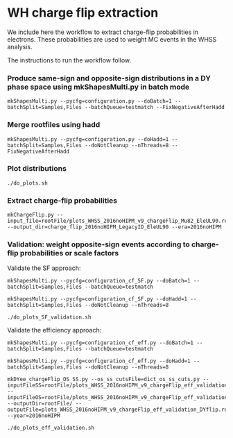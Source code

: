 # WH charge flip extraction

We include here the workflow to extract charge-flip probabilities in electrons. These probabilities are used to weight MC events in the WHSS analysis.

The instructions to run the workflow follow.

### Produce same-sign and opposite-sign distributions in a DY phase space using mkShapesMulti.py in batch mode

    mkShapesMulti.py --pycfg=configuration.py --doBatch=1 --batchSplit=Samples,Files --batchQueue=testmatch --FixNegativeAfterHadd

### Merge rootfiles using hadd

    mkShapesMulti.py --pycfg=configuration.py --doHadd=1 --batchSplit=Samples,Files --doNotCleanup --nThreads=8 --FixNegativeAfterHadd

### Plot distributions

    ./do_plots.sh

### Extract charge-flip probabilities

    mkChargeFlip.py --input_file=rootFile/plots_WHSS_2016noHIPM_v9_chargeFlip_Mu82_EleUL90.root --output_dir=charge_flip_2016noHIPM_LegacyID_EleUL90 --era=2016noHIPM

### Validation: weight opposite-sign events according to charge-flip probabilities or scale factors

Validate the SF approach:

    mkShapesMulti.py --pycfg=configuration_cf_SF.py --doBatch=1 --batchSplit=Samples,Files --batchQueue=testmatch

    mkShapesMulti.py --pycfg=configuration_cf_SF.py --doHadd=1 --batchSplit=Samples,Files --doNotCleanup --nThreads=8

    ./do_plots_SF_validation.sh

Validate the efficiency approach:

    mkShapesMulti.py --pycfg=configuration_cf_eff.py --doBatch=1 --batchSplit=Samples,Files --batchQueue=testmatch

    mkShapesMulti.py --pycfg=configuration_cf_eff.py --doHadd=1 --batchSplit=Samples,Files --doNotCleanup --nThreads=8

    mkDYee_chargeFlip_OS_SS.py --os_ss_cutsFile=dict_os_ss_cuts.py --inputFileSS=rootFile/plots_WHSS_2016noHIPM_v9_chargeFlip_eff_validation_Mu82_EleUL90.root --inputFileOS=rootFile/plots_WHSS_2016noHIPM_v9_chargeFlip_eff_validation_Mu82_EleUL90.root --outputDir=rootFile/ --outputFile=plots_WHSS_2016noHIPM_v9_chargeFlip_eff_validation_DYflip.root --year=2016noHIPM

    ./do_plots_eff_validation.sh